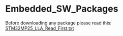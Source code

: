 # Embedded_SW_Packages
Before downloading any package please read this: [STM32MP25_LLA_Read_First.txt](STM32MP25_LLA_Read_First.txt)
